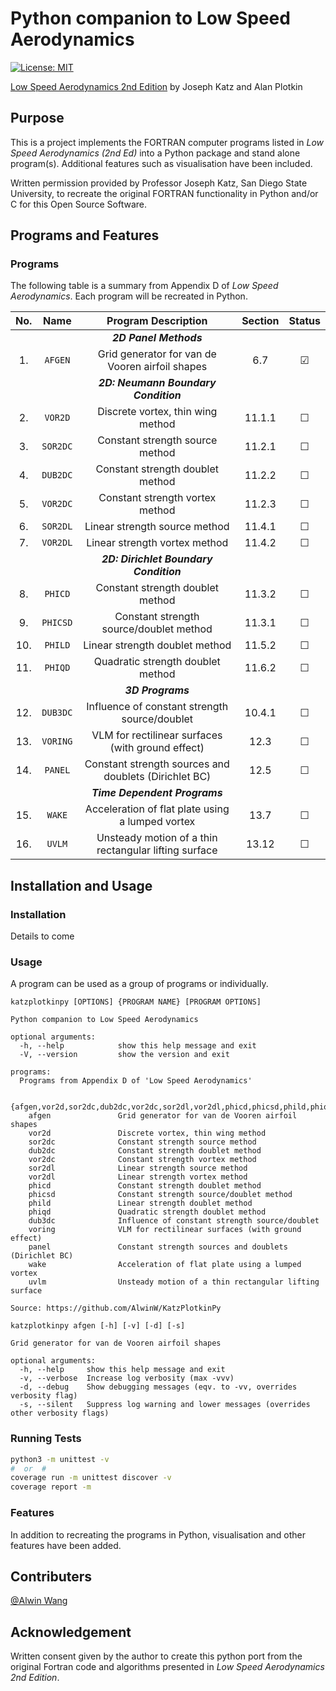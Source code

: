 # Python companion to Low Speed Aerodynamics

[![License: MIT](https://img.shields.io/badge/License-MIT-yellow.svg)](https://opensource.org/licenses/MIT)

[Low Speed Aerodynamics 2nd Edition](https://www.amazon.com/Low-Speed-Aerodynamics-Second-Cambridge-Aerospace/dp/0521665523) by Joseph Katz and Alan Plotkin

## Purpose

This is a project implements the FORTRAN computer programs listed in *Low Speed Aerodynamics (2nd Ed)* into a Python package and stand alone program(s). Additional features such as visualisation have been included.

Written permission provided by Professor Joseph Katz, San Diego State University, to recreate the original FORTRAN functionality in Python and/or C for this Open Source Software.

## Programs and Features

### Programs

The following table is a summary from Appendix D of *Low Speed Aerodynamics*. Each program will be recreated in Python.

|  No.  |   Name   |                  Program Description                  | Section | Status |
| :---: | :------: | :---------------------------------------------------: | :-----: | :----: |
|       |          |                **_2D Panel Methods_**                 |         |        |
|  1.   | `AFGEN`  |    Grid generator for van de Vooren airfoil shapes    |   6.7   |   ☑    |
|       |          |         **_2D: Neumann Boundary Condition_**          |         |        |
|  2.   | `VOR2D`  |           Discrete vortex, thin wing method           | 11.1.1  |   ☐    |
|  3.   | `SOR2DC` |            Constant strength source method            | 11.2.1  |   ☐    |
|  4.   | `DUB2DC` |           Constant strength doublet method            | 11.2.2  |   ☐    |
|  5.   | `VOR2DC` |            Constant strength vortex method            | 11.2.3  |   ☐    |
|  6.   | `SOR2DL` |             Linear strength source method             | 11.4.1  |   ☐    |
|  7.   | `VOR2DL` |             Linear strength vortex method             | 11.4.2  |   ☐    |
|       |          |        **_2D: Dirichlet Boundary Condition_**         |         |        |
|  8.   | `PHICD`  |           Constant strength doublet method            | 11.3.2  |   ☐    |
|  9.   | `PHICSD` |        Constant strength source/doublet method        | 11.3.1  |   ☐    |
|  10.  | `PHILD`  |            Linear strength doublet method             | 11.5.2  |   ☐    |
|  11.  | `PHIQD`  |           Quadratic strength doublet method           | 11.6.2  |   ☐    |
|       |          |                   **_3D Programs_**                   |         |        |
|  12.  | `DUB3DC` |     Influence of constant strength source/doublet     | 10.4.1  |   ☐    |
|  13.  | `VORING` |   VLM for rectilinear surfaces (with ground effect)   |  12.3   |   ☐    |
|  14.  | `PANEL`  | Constant strength sources and doublets (Dirichlet BC) |  12.5   |   ☐    |
|       |          |             **_Time Dependent Programs_**             |         |        |
|  15.  |  `WAKE`  |   Acceleration of flat plate using a lumped vortex    |  13.7   |   ☐    |
|  16.  |  `UVLM`  | Unsteady motion of a thin rectangular lifting surface |  13.12  |   ☐    |

## Installation and Usage

### Installation

Details to come

### Usage

A program can be used as a group of programs or individually.

```plaintext
katzplotkinpy [OPTIONS] {PROGRAM NAME} [PROGRAM OPTIONS]

Python companion to Low Speed Aerodynamics

optional arguments:
  -h, --help            show this help message and exit
  -V, --version         show the version and exit

programs:
  Programs from Appendix D of 'Low Speed Aerodynamics'

  {afgen,vor2d,sor2dc,dub2dc,vor2dc,sor2dl,vor2dl,phicd,phicsd,phild,phiqd,dub3dc,voring,panel,wake,uvlm}
    afgen               Grid generator for van de Vooren airfoil shapes
    vor2d               Discrete vortex, thin wing method
    sor2dc              Constant strength source method
    dub2dc              Constant strength doublet method
    vor2dc              Constant strength vortex method
    sor2dl              Linear strength source method
    vor2dl              Linear strength vortex method
    phicd               Constant strength doublet method
    phicsd              Constant strength source/doublet method
    phild               Linear strength doublet method
    phiqd               Quadratic strength doublet method
    dub3dc              Influence of constant strength source/doublet
    voring              VLM for rectilinear surfaces (with ground effect)
    panel               Constant strength sources and doublets (Dirichlet BC)
    wake                Acceleration of flat plate using a lumped vortex
    uvlm                Unsteady motion of a thin rectangular lifting surface

Source: https://github.com/AlwinW/KatzPlotkinPy
```

```plaintext
katzplotkinpy afgen [-h] [-v] [-d] [-s]

Grid generator for van de Vooren airfoil shapes

optional arguments:
  -h, --help     show this help message and exit
  -v, --verbose  Increase log verbosity (max -vvv)
  -d, --debug    Show debugging messages (eqv. to -vv, overrides verbosity flag)
  -s, --silent   Suppress log warning and lower messages (overrides other verbosity flags)
```

### Running Tests

```sh
python3 -m unittest -v
#  or  #
coverage run -m unittest discover -v
coverage report -m
```

### Features

In addition to recreating the programs in Python, visualisation and other features have been added.

## Contributers

[@Alwin Wang](github.com/alwinw)

## Acknowledgement

Written consent given by the author to create this python port from the original Fortran code and algorithms presented in *Low Speed Aerodynamics 2nd Edition*.
